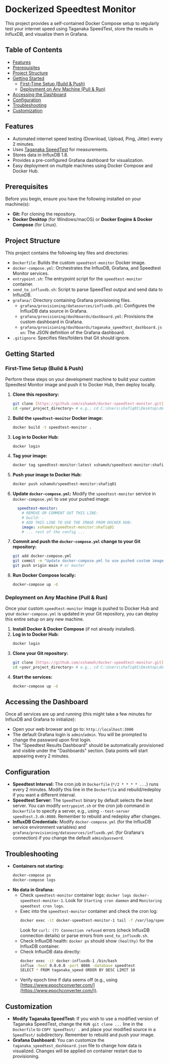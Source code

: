 # Dockerized Speedtest Monitor

This project provides a self-contained Docker Compose setup to regularly test your internet speed using Taganaka SpeedTest, store the results in InfluxDB, and visualize them in Grafana.

## Table of Contents

-   [Features](#features)
-   [Prerequisites](#prerequisites)
-   [Project Structure](#project-structure)
-   [Getting Started](#getting-started)
    -   [First-Time Setup (Build & Push)](#first-time-setup-build--push)
    -   [Deployment on Any Machine (Pull & Run)](#deployment-on-any-machine-pull--run)
-   [Accessing the Dashboard](#accessing-the-dashboard)
-   [Configuration](#configuration)
-   [Troubleshooting](#troubleshooting)
-   [Customization](#customization)

## Features

* Automated internet speed testing (Download, Upload, Ping, Jitter) every 2 minutes.
* Uses [Taganaka SpeedTest](https://github.com/taganaka/SpeedTest) for measurements.
* Stores data in InfluxDB 1.8.
* Provides a pre-configured Grafana dashboard for visualization.
* Easy deployment on multiple machines using Docker Compose and Docker Hub.

## Prerequisites

Before you begin, ensure you have the following installed on your machine(s):

* **Git:** For cloning the repository.
* **Docker Desktop** (for Windows/macOS) or **Docker Engine & Docker Compose** (for Linux).

## Project Structure

This project contains the following key files and directories:

* `Dockerfile`: Builds the custom `speedtest-monitor` Docker image.
* `docker-compose.yml`: Orchestrates the InfluxDB, Grafana, and Speedtest Monitor services.
* `entrypoint.sh`: The entrypoint script for the `speedtest-monitor` container.
* `send_to_influxdb.sh`: Script to parse SpeedTest output and send data to InfluxDB.
* `grafana/`: Directory containing Grafana provisioning files.
    * `grafana/provisioning/datasources/influxdb.yml`: Configures the InfluxDB data source in Grafana.
    * `grafana/provisioning/dashboards/dashboard.yml`: Provisions the custom dashboard in Grafana.
    * `grafana/provisioning/dashboards/taganaka_speedtest_dashboard.json`: The JSON definition of the Grafana dashboard.
* `.gitignore`: Specifies files/folders that Git should ignore.

## Getting Started

### First-Time Setup (Build & Push)

Perform these steps on your development machine to build your custom Speedtest Monitor image and push it to Docker Hub, then deploy locally.

1.  **Clone this repository:**
    ```bash
    git clone [https://github.com/xshamoh/docker-speedtest-monitor.git](https://github.com/xshamoh/docker-speedtest-monitor.git)
    cd <your_project_directory> # e.g., cd C:\Users\shafiq01\Desktop\docker
    ```
2.  **Build the `speedtest-monitor` Docker image:**
    ```bash
    docker build -t speedtest-monitor .
    ```
3.  **Log in to Docker Hub:**
    ```bash
    docker login
    ```
4.  **Tag your image:**
    ```bash
    docker tag speedtest-monitor:latest xshamoh/speedtest-monitor:shafiq01
    ```
5.  **Push your image to Docker Hub:**
    ```bash
    docker push xshamoh/speedtest-monitor:shafiq01
    ```
6.  **Update `docker-compose.yml`:**
    Modify the `speedtest-monitor` service in `docker-compose.yml` to use your pushed image:
    ```yaml
      speedtest-monitor:
        # REMOVE OR COMMENT OUT THIS LINE:
        # build: .
        # ADD THIS LINE TO USE THE IMAGE FROM DOCKER HUB:
        image: xshamoh/speedtest-monitor:shafiq01
        # ... rest of the config ...
    ```
7.  **Commit and push the `docker-compose.yml` change to your Git repository:**
    ```bash
    git add docker-compose.yml
    git commit -m "Update docker-compose.yml to use pushed custom image"
    git push origin main # or master
    ```
8.  **Run Docker Compose locally:**
    ```bash
    docker-compose up -d
    ```

### Deployment on Any Machine (Pull & Run)

Once your custom `speedtest-monitor` image is pushed to Docker Hub and your `docker-compose.yml` is updated in your Git repository, you can deploy this entire setup on any new machine.

1.  **Install Docker & Docker Compose** (if not already installed).
2.  **Log in to Docker Hub:**
    ```bash
    docker login
    ```
3.  **Clone your Git repository:**
    ```bash
    git clone [https://github.com/xshamoh/docker-speedtest-monitor.git](https://github.com/xshamoh/docker-speedtest-monitor.git)
    cd <your_project_directory> # e.g., cd C:\Users\shafiq01\Desktop\docker
    ```
4.  **Start the services:**
    ```bash
    docker-compose up -d
    ```

## Accessing the Dashboard

Once all services are up and running (this might take a few minutes for InfluxDB and Grafana to initialize):

* Open your web browser and go to: `http://localhost:3000`
* The default Grafana login is `admin`/`admin`. You will be prompted to change the password upon first login.
* The "Speedtest Results Dashboard" should be automatically provisioned and visible under the "Dashboards" section. Data points will start appearing every 2 minutes.

## Configuration

* **Speedtest Interval:** The cron job in `Dockerfile` (`*/2 * * * * ...`) runs every 2 minutes. Modify this line in the `Dockerfile` and rebuild/redeploy if you want a different interval.
* **Speedtest Server:** The `SpeedTest` binary by default selects the best server. You can modify `entrypoint.sh` or the cron job command in `Dockerfile` to specify a server, e.g., using `--test-server speedtest.3.dk:8080`. Remember to rebuild and redeploy after changes.
* **InfluxDB Credentials:** Modify `docker-compose.yml` (for the InfluxDB service environment variables) and `grafana/provisioning/datasources/influxdb.yml` (for Grafana's connection) if you change the default `admin`/`password`.

## Troubleshooting

* **Containers not starting:**
    ```bash
    docker-compose ps
    docker-compose logs
    ```
* **No data in Grafana:**
    * Check `speedtest-monitor` container logs: `docker logs docker-speedtest-monitor-1`. Look for `Starting cron daemon` and `Monitoring speedtest cron logs`.
    * Exec into the `speedtest-monitor` container and check the cron log:
        ```bash
        docker exec -it docker-speedtest-monitor-1 tail -f /var/log/speedtest_cron.log
        ```
        Look for `curl: (7) Connection refused` errors (check InfluxDB connection details) or parse errors from `send_to_influxdb.sh`.
    * Check InfluxDB health: `docker ps` should show `(healthy)` for the InfluxDB container.
    * Check InfluxDB data directly:
        ```bash
        docker exec -it docker-influxdb-1 /bin/bash
        influx -host 0.0.0.0 -port 8086 -database speedtest
        SELECT * FROM taganaka_speed ORDER BY DESC LIMIT 10
        ```
    * Verify epoch time if data seems off (e.g., using [https://www.epochconverter.com/](https://www.epochconverter.com/)).

## Customization

* **Modify Taganaka SpeedTest:** If you wish to use a modified version of Taganaka SpeedTest, change the `RUN git clone ...` line in the `Dockerfile` to `COPY SpeedTest/ .` and place your modified source in a `SpeedTest/` subdirectory. Remember to rebuild and push your image.
* **Grafana Dashboard:** You can customize the `taganaka_speedtest_dashboard.json` file to change how data is visualized. Changes will be applied on container restart due to provisioning.